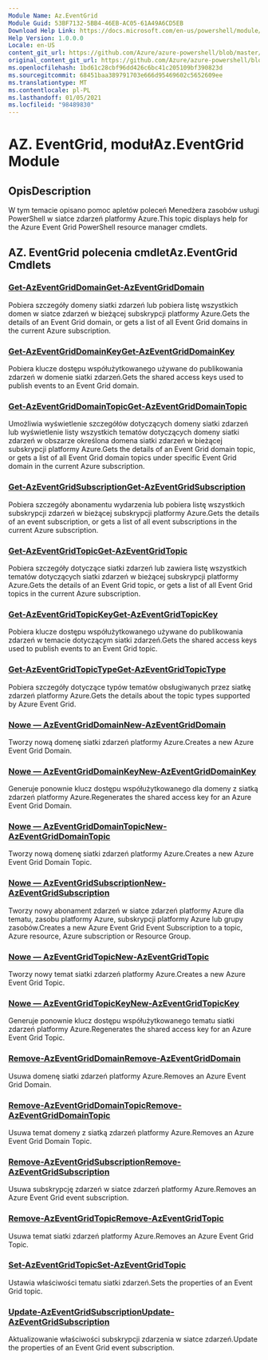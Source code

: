 ```yaml
---
Module Name: Az.EventGrid
Module Guid: 53BF7132-5BB4-46EB-AC05-61A49A6CD5EB
Download Help Link: https://docs.microsoft.com/en-us/powershell/module/az.eventgrid
Help Version: 1.0.0.0
Locale: en-US
content_git_url: https://github.com/Azure/azure-powershell/blob/master/src/EventGrid/EventGrid/help/Az.EventGrid.md
original_content_git_url: https://github.com/Azure/azure-powershell/blob/master/src/EventGrid/EventGrid/help/Az.EventGrid.md
ms.openlocfilehash: 1bd61c28cbf96dd426c6bc41c205109bf390823d
ms.sourcegitcommit: 68451baa389791703e666d95469602c5652609ee
ms.translationtype: MT
ms.contentlocale: pl-PL
ms.lasthandoff: 01/05/2021
ms.locfileid: "98489830"
---
```

# <span data-ttu-id="2cff2-101">AZ. EventGrid, moduł</span><span class="sxs-lookup"><span data-stu-id="2cff2-101">Az.EventGrid Module</span></span>
## <span data-ttu-id="2cff2-102">Opis</span><span class="sxs-lookup"><span data-stu-id="2cff2-102">Description</span></span>
<span data-ttu-id="2cff2-103">W tym temacie opisano pomoc apletów poleceń Menedżera zasobów usługi PowerShell w siatce zdarzeń platformy Azure.</span><span class="sxs-lookup"><span data-stu-id="2cff2-103">This topic displays help for the Azure Event Grid PowerShell resource manager cmdlets.</span></span>

## <span data-ttu-id="2cff2-104">AZ. EventGrid polecenia cmdlet</span><span class="sxs-lookup"><span data-stu-id="2cff2-104">Az.EventGrid Cmdlets</span></span>
### [<span data-ttu-id="2cff2-105">Get-AzEventGridDomain</span><span class="sxs-lookup"><span data-stu-id="2cff2-105">Get-AzEventGridDomain</span></span>](Get-AzEventGridDomain.md)
<span data-ttu-id="2cff2-106">Pobiera szczegóły domeny siatki zdarzeń lub pobiera listę wszystkich domen w siatce zdarzeń w bieżącej subskrypcji platformy Azure.</span><span class="sxs-lookup"><span data-stu-id="2cff2-106">Gets the details of an Event Grid domain, or gets a list of all Event Grid domains in the current Azure subscription.</span></span>

### [<span data-ttu-id="2cff2-107">Get-AzEventGridDomainKey</span><span class="sxs-lookup"><span data-stu-id="2cff2-107">Get-AzEventGridDomainKey</span></span>](Get-AzEventGridDomainKey.md)
<span data-ttu-id="2cff2-108">Pobiera klucze dostępu współużytkowanego używane do publikowania zdarzeń w domenie siatki zdarzeń.</span><span class="sxs-lookup"><span data-stu-id="2cff2-108">Gets the shared access keys used to publish events to an Event Grid domain.</span></span>

### [<span data-ttu-id="2cff2-109">Get-AzEventGridDomainTopic</span><span class="sxs-lookup"><span data-stu-id="2cff2-109">Get-AzEventGridDomainTopic</span></span>](Get-AzEventGridDomainTopic.md)
<span data-ttu-id="2cff2-110">Umożliwia wyświetlenie szczegółów dotyczących domeny siatki zdarzeń lub wyświetlenie listy wszystkich tematów dotyczących domeny siatki zdarzeń w obszarze określona domena siatki zdarzeń w bieżącej subskrypcji platformy Azure.</span><span class="sxs-lookup"><span data-stu-id="2cff2-110">Gets the details of an Event Grid domain topic, or gets a list of all Event Grid domain topics under specific Event Grid domain in the current Azure subscription.</span></span>

### [<span data-ttu-id="2cff2-111">Get-AzEventGridSubscription</span><span class="sxs-lookup"><span data-stu-id="2cff2-111">Get-AzEventGridSubscription</span></span>](Get-AzEventGridSubscription.md)
<span data-ttu-id="2cff2-112">Pobiera szczegóły abonamentu wydarzenia lub pobiera listę wszystkich subskrypcji zdarzeń w bieżącej subskrypcji platformy Azure.</span><span class="sxs-lookup"><span data-stu-id="2cff2-112">Gets the details of an event subscription, or gets a list of all event subscriptions in the current Azure subscription.</span></span>

### [<span data-ttu-id="2cff2-113">Get-AzEventGridTopic</span><span class="sxs-lookup"><span data-stu-id="2cff2-113">Get-AzEventGridTopic</span></span>](Get-AzEventGridTopic.md)
<span data-ttu-id="2cff2-114">Pobiera szczegóły dotyczące siatki zdarzeń lub zawiera listę wszystkich tematów dotyczących siatki zdarzeń w bieżącej subskrypcji platformy Azure.</span><span class="sxs-lookup"><span data-stu-id="2cff2-114">Gets the details of an Event Grid topic, or gets a list of all Event Grid topics in the current Azure subscription.</span></span>

### [<span data-ttu-id="2cff2-115">Get-AzEventGridTopicKey</span><span class="sxs-lookup"><span data-stu-id="2cff2-115">Get-AzEventGridTopicKey</span></span>](Get-AzEventGridTopicKey.md)
<span data-ttu-id="2cff2-116">Pobiera klucze dostępu współużytkowanego używane do publikowania zdarzeń w temacie dotyczącym siatki zdarzeń.</span><span class="sxs-lookup"><span data-stu-id="2cff2-116">Gets the shared access keys used to publish events to an Event Grid topic.</span></span>

### [<span data-ttu-id="2cff2-117">Get-AzEventGridTopicType</span><span class="sxs-lookup"><span data-stu-id="2cff2-117">Get-AzEventGridTopicType</span></span>](Get-AzEventGridTopicType.md)
<span data-ttu-id="2cff2-118">Pobiera szczegóły dotyczące typów tematów obsługiwanych przez siatkę zdarzeń platformy Azure.</span><span class="sxs-lookup"><span data-stu-id="2cff2-118">Gets the details about the topic types supported by Azure Event Grid.</span></span>

### [<span data-ttu-id="2cff2-119">Nowe — AzEventGridDomain</span><span class="sxs-lookup"><span data-stu-id="2cff2-119">New-AzEventGridDomain</span></span>](New-AzEventGridDomain.md)
<span data-ttu-id="2cff2-120">Tworzy nową domenę siatki zdarzeń platformy Azure.</span><span class="sxs-lookup"><span data-stu-id="2cff2-120">Creates a new Azure Event Grid Domain.</span></span>

### [<span data-ttu-id="2cff2-121">Nowe — AzEventGridDomainKey</span><span class="sxs-lookup"><span data-stu-id="2cff2-121">New-AzEventGridDomainKey</span></span>](New-AzEventGridDomainKey.md)
<span data-ttu-id="2cff2-122">Generuje ponownie klucz dostępu współużytkowanego dla domeny z siatką zdarzeń platformy Azure.</span><span class="sxs-lookup"><span data-stu-id="2cff2-122">Regenerates the shared access key for an Azure Event Grid Domain.</span></span>

### [<span data-ttu-id="2cff2-123">Nowe — AzEventGridDomainTopic</span><span class="sxs-lookup"><span data-stu-id="2cff2-123">New-AzEventGridDomainTopic</span></span>](New-AzEventGridDomainTopic.md)
<span data-ttu-id="2cff2-124">Tworzy nową domenę siatki zdarzeń platformy Azure.</span><span class="sxs-lookup"><span data-stu-id="2cff2-124">Creates a new Azure Event Grid Domain Topic.</span></span>

### [<span data-ttu-id="2cff2-125">Nowe — AzEventGridSubscription</span><span class="sxs-lookup"><span data-stu-id="2cff2-125">New-AzEventGridSubscription</span></span>](New-AzEventGridSubscription.md)
<span data-ttu-id="2cff2-126">Tworzy nowy abonament zdarzeń w siatce zdarzeń platformy Azure dla tematu, zasobu platformy Azure, subskrypcji platformy Azure lub grupy zasobów.</span><span class="sxs-lookup"><span data-stu-id="2cff2-126">Creates a new Azure Event Grid Event Subscription to a topic, Azure resource, Azure subscription or Resource Group.</span></span>

### [<span data-ttu-id="2cff2-127">Nowe — AzEventGridTopic</span><span class="sxs-lookup"><span data-stu-id="2cff2-127">New-AzEventGridTopic</span></span>](New-AzEventGridTopic.md)
<span data-ttu-id="2cff2-128">Tworzy nowy temat siatki zdarzeń platformy Azure.</span><span class="sxs-lookup"><span data-stu-id="2cff2-128">Creates a new Azure Event Grid Topic.</span></span>

### [<span data-ttu-id="2cff2-129">Nowe — AzEventGridTopicKey</span><span class="sxs-lookup"><span data-stu-id="2cff2-129">New-AzEventGridTopicKey</span></span>](New-AzEventGridTopicKey.md)
<span data-ttu-id="2cff2-130">Generuje ponownie klucz dostępu współużytkowanego tematu siatki zdarzeń platformy Azure.</span><span class="sxs-lookup"><span data-stu-id="2cff2-130">Regenerates the shared access key for an Azure Event Grid Topic.</span></span>

### [<span data-ttu-id="2cff2-131">Remove-AzEventGridDomain</span><span class="sxs-lookup"><span data-stu-id="2cff2-131">Remove-AzEventGridDomain</span></span>](Remove-AzEventGridDomain.md)
<span data-ttu-id="2cff2-132">Usuwa domenę siatki zdarzeń platformy Azure.</span><span class="sxs-lookup"><span data-stu-id="2cff2-132">Removes an Azure Event Grid Domain.</span></span>

### [<span data-ttu-id="2cff2-133">Remove-AzEventGridDomainTopic</span><span class="sxs-lookup"><span data-stu-id="2cff2-133">Remove-AzEventGridDomainTopic</span></span>](Remove-AzEventGridDomainTopic.md)
<span data-ttu-id="2cff2-134">Usuwa temat domeny z siatką zdarzeń platformy Azure.</span><span class="sxs-lookup"><span data-stu-id="2cff2-134">Removes an Azure Event Grid Domain Topic.</span></span>

### [<span data-ttu-id="2cff2-135">Remove-AzEventGridSubscription</span><span class="sxs-lookup"><span data-stu-id="2cff2-135">Remove-AzEventGridSubscription</span></span>](Remove-AzEventGridSubscription.md)
<span data-ttu-id="2cff2-136">Usuwa subskrypcję zdarzeń w siatce zdarzeń platformy Azure.</span><span class="sxs-lookup"><span data-stu-id="2cff2-136">Removes an Azure Event Grid event subscription.</span></span>

### [<span data-ttu-id="2cff2-137">Remove-AzEventGridTopic</span><span class="sxs-lookup"><span data-stu-id="2cff2-137">Remove-AzEventGridTopic</span></span>](Remove-AzEventGridTopic.md)
<span data-ttu-id="2cff2-138">Usuwa temat siatki zdarzeń platformy Azure.</span><span class="sxs-lookup"><span data-stu-id="2cff2-138">Removes an Azure Event Grid Topic.</span></span>

### [<span data-ttu-id="2cff2-139">Set-AzEventGridTopic</span><span class="sxs-lookup"><span data-stu-id="2cff2-139">Set-AzEventGridTopic</span></span>](Set-AzEventGridTopic.md)
<span data-ttu-id="2cff2-140">Ustawia właściwości tematu siatki zdarzeń.</span><span class="sxs-lookup"><span data-stu-id="2cff2-140">Sets the properties of an Event Grid topic.</span></span>

### [<span data-ttu-id="2cff2-141">Update-AzEventGridSubscription</span><span class="sxs-lookup"><span data-stu-id="2cff2-141">Update-AzEventGridSubscription</span></span>](Update-AzEventGridSubscription.md)
<span data-ttu-id="2cff2-142">Aktualizowanie właściwości subskrypcji zdarzenia w siatce zdarzeń.</span><span class="sxs-lookup"><span data-stu-id="2cff2-142">Update the properties of an Event Grid event subscription.</span></span>

